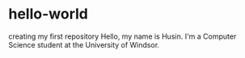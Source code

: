 # hello-world
creating my first repository
Hello, my name is Husin.
I'm a Computer Science student at the University of Windsor.
